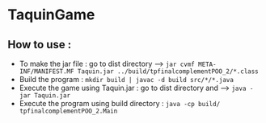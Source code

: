 # TaquinGame

## How to use : 

- To make the jar file : go to dist directory --> ``jar cvmf META-INF/MANIFEST.MF Taquin.jar ../build/tpfinalcomplementPOO_2/*.class``
- Build the program : ``mkdir build | javac -d build src/*/*.java``
- Execute the game using Taquin.jar : go to dist directory and --> ``java -jar Taquin.jar``
- Execute the program using build directory : ``java -cp build/ tpfinalcomplementPOO_2.Main``


